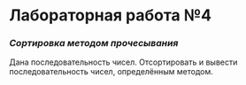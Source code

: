 # Лабораторная работа №4
### _Сортировка методом прочесывания_
Дана последовательность чисел. Отсортировать и вывести последовательность чисел, определённым методом.
